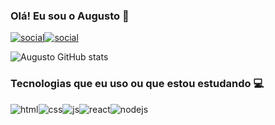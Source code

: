 ### Olá! Eu sou o Augusto 👋

[![social](https://img.shields.io/badge/LinkedIn-0077B5?style=for-the-badge&logo=linkedin&logoColor=white)](https://www.linkedin.com/in/augustocesoli/)[![social](https://img.shields.io/badge/Instagram-E4405F?style=for-the-badge&logo=instagram&logoColor=white)](https://www.instagram.com/augustocesoli/)

![Augusto GitHub stats](https://github-readme-stats.vercel.app/api?username=augustocesoli&show_icons=true&theme=transparent)

### Tecnologias que eu uso ou que estou estudando 💻

![html](https://img.shields.io/badge/HTML5-E34F26?style=for-the-badge&logo=html5&logoColor=white)![css](https://img.shields.io/badge/CSS3-1572B6?style=for-the-badge&logo=css3&logoColor=white)![js](https://img.shields.io/badge/JavaScript-F7DF1E?style=for-the-badge&logo=javascript&logoColor=black)![react](https://img.shields.io/badge/React-20232A?style=for-the-badge&logo=react&logoColor=61DAFB)![nodejs](https://img.shields.io/badge/Node.js-43853D?style=for-the-badge&logo=node.js&logoColor=white)
